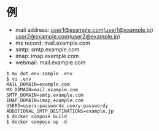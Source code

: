 # 例
- mail address: user1@example.com(user1@example.jp) user2@example.com(user2@example.jp)
- mx record: mail.example.com
- smtp: smtp.example.com
- imap: imap.example.com
- webmail: mail.example.com
```
$ mv dot.env.sample .env
$ vi .env
MAIL_DOMAIN=example.com
MX_DOMAIN=mail.example.com
SMTP_DOMAIN=smtp.example.com
IMAP_DOMAIN=imap.example.com
USERS=userx:passwordx usery:passwordy
ADDITIONAL_SMTP_DESTINATIONS=example.jp
$ docker compose build
$ docker compose up -d
```
